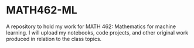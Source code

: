 # MATH462-ML
A repository to hold my work for MATH 462: Mathematics for machine learning. I will upload my notebooks, code projects, and other original work produced in relation to the class topics.
